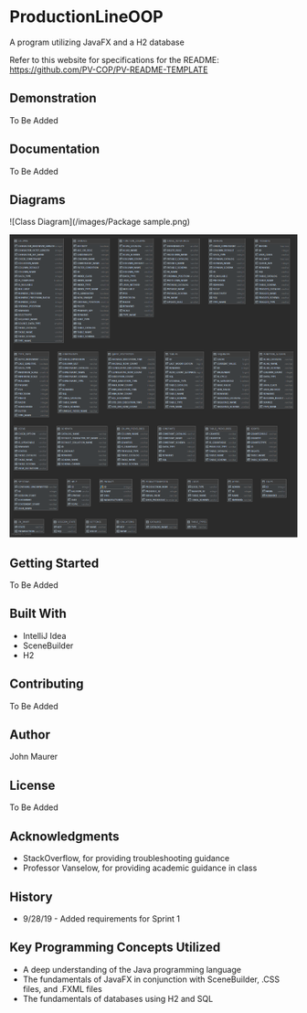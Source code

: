 # ProductionLineOOP
A program utilizing JavaFX and a H2 database

Refer to this website for specifications for the README: https://github.com/PV-COP/PV-README-TEMPLATE
## Demonstration
To Be Added

## Documentation
To Be Added

## Diagrams
![Class Diagram](/images/Package sample.png)

![Database Diagram](/images/ProductionDB.png)

## Getting Started
To Be Added

## Built With
* IntelliJ Idea
* SceneBuilder
* H2

## Contributing
To Be Added

## Author
John Maurer

## License
To Be Added

## Acknowledgments
* StackOverflow, for providing troubleshooting guidance
* Professor Vanselow, for providing academic guidance in class

## History
* 9/28/19 - Added requirements for Sprint 1

## Key Programming Concepts Utilized
* A deep understanding of the Java programming language
* The fundamentals of JavaFX in conjunction with SceneBuilder, .CSS files, and .FXML files
* The fundamentals of databases using H2 and SQL
